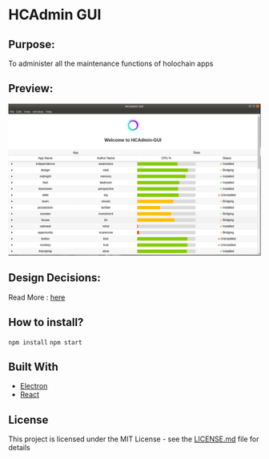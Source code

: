 # HCAdmin GUI

## Purpose:
To administer all the maintenance functions of holochain apps

## Preview:
![HCAdmin-GUI](/resources/admin-gui.png)

## Design Decisions:
Read More : [here](https://hackmd.io/VqmACbONT9eBl09E-ikLgA?both)

## How to install?
`npm install`
`npm start`

## Built With

* [Electron](https://electronjs.org/)
* [React](https://reactjs.org/)

## License

This project is licensed under the MIT License - see the [LICENSE.md](LICENSE.md) file for details

